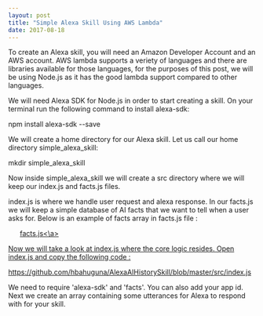 ```yaml
---
layout: post
title: "Simple Alexa Skill Using AWS Lambda"
date: 2017-08-18
---
```

To create an Alexa skill, you will need an Amazon Developer Account and an AWS account. AWS lambda supports a veriety of languages and there are libraries available for those languages, for the purposes of this post, we will be using Node.js as it has the good lambda support compared to other languages.

We will need Alexa SDK for Node.js in order to start creating a skill. On your terminal run the following command to install alexa-sdk:

npm install alexa-sdk --save

We will create a home directory for our Alexa skill. Let us call our home directory simple_alexa_skill:

mkdir simple_alexa_skill

Now inside simple_alexa_skill we will create a src directory where we will keep our index.js and facts.js files.

index.js is where we handle user request and alexa response. In our facts.js we will keep a simple database of AI facts that we want to tell when a user asks for.
Below is an example of facts array in facts.js file :

<ul><a href="https://github.com/hbahuguna/AlexaAIHistorySkill/blob/master/src/facts.js">facts.js<\a></ul>

Now we will take a look at index.js where the core logic resides. Open index.js and copy the following code :

https://github.com/hbahuguna/AlexaAIHistorySkill/blob/master/src/index.js

We need to require 'alexa-sdk' and 'facts'. You can also add your app id. Next we create an array containing some utterances for Alexa to respond with for your skill. 


